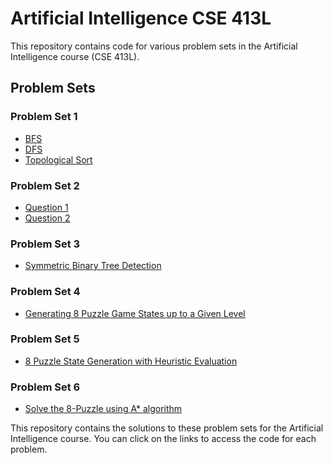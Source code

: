 # Artificial Intelligence CSE 413L

This repository contains code for various problem sets in the Artificial Intelligence course (CSE 413L).

## Problem Sets

### Problem Set 1
- [BFS](https://github.com/ArjunPramod/Artificial_Intelligence_CSE_413L/blob/main/Problem_Set_1/BFS.py)
- [DFS](https://github.com/ArjunPramod/Artificial_Intelligence_CSE_413L/blob/main/Problem_Set_1/DFS.py)
- [Topological Sort](https://github.com/ArjunPramod/Artificial_Intelligence_CSE_413L/blob/main/Problem_Set_1/Topological_Sort.py)

### Problem Set 2
- [Question 1](https://github.com/ArjunPramod/Artificial_Intelligence_CSE_413L/blob/main/Problem_Set_2/Question_1.py)
- [Question 2](https://github.com/ArjunPramod/Artificial_Intelligence_CSE_413L/blob/main/Problem_Set_2/Question_2.py)

### Problem Set 3
- [Symmetric Binary Tree Detection](https://github.com/ArjunPramod/Artificial_Intelligence_CSE_413L/blob/main/Problem_Set_3/Symmetric_Binary_Tree_Detection.py)

### Problem Set 4
- [Generating 8 Puzzle Game States up to a Given Level](https://github.com/ArjunPramod/Artificial_Intelligence_CSE_413L/blob/main/Problem_Set_4/Generating_8_Puzzle_Game_States_up_to_a_Given_Level.py)

### Problem Set 5
- [8 Puzzle State Generation with Heuristic Evaluation](https://github.com/ArjunPramod/Artificial_Intelligence_CSE_413L/blob/main/Problem_Set_5/8_Puzzle_State_Generation_with_Heuristic_Evaluation.py)

### Problem Set 6
- [Solve the 8-Puzzle using A* algorithm](https://github.com/ArjunPramod/Artificial_Intelligence_CSE_413L/blob/main/Problem_Set_6/astar_8_puzzle_solver.py)

This repository contains the solutions to these problem sets for the Artificial Intelligence course. You can click on the links to access the code for each problem.
